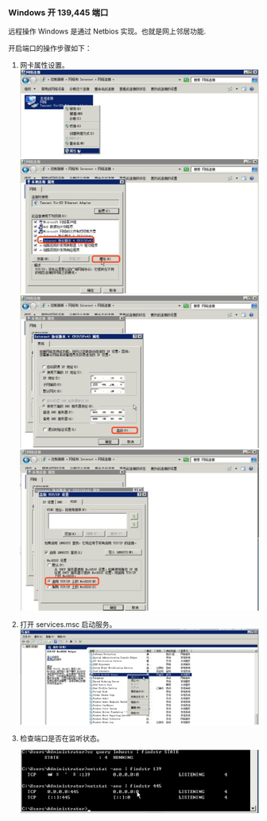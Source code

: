 ### Windows 开 139,445 端口

远程操作 Windows 是通过 Netbios 实现。也就是网上邻居功能.

开启端口的操作步骤如下：

1. 网卡属性设置。
    ![](../assets/15316340927055.jpg)
    ![](../assets/15316343891793.jpg)
    ![](../assets/15316345084109.jpg)
    ![](../assets/15316345475886.jpg)

  

2. 打开 services.msc 启动服务。
     ![](../assets/15316450202626.jpg)

  

3. 检查端口是否在监听状态。

    

    ![](../assets/15316347734408.jpg)
